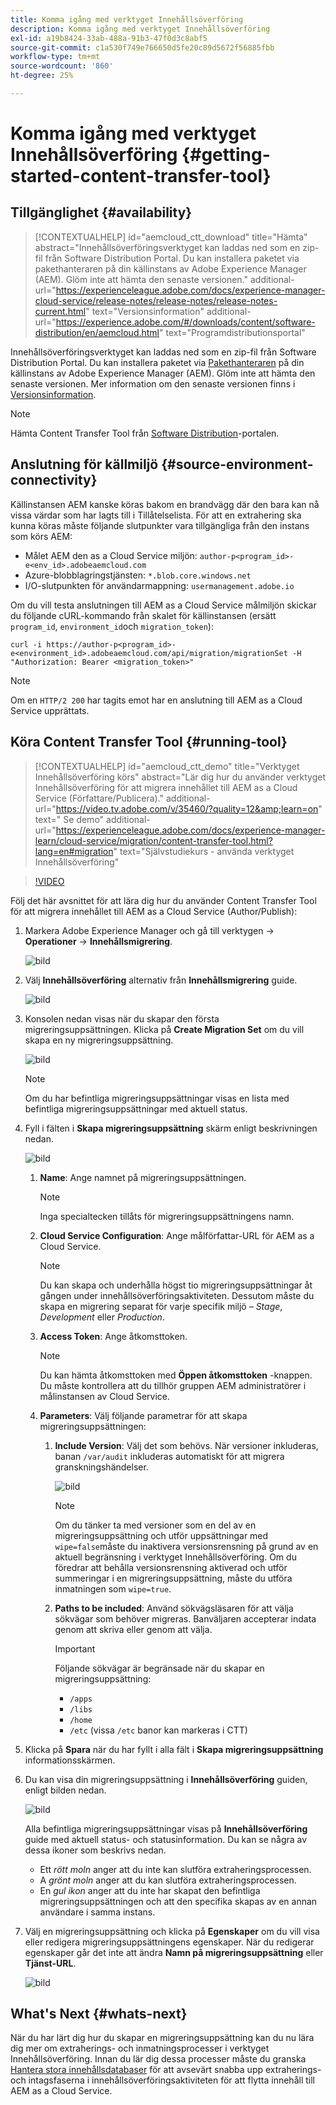 ```yaml
---
title: Komma igång med verktyget Innehållsöverföring
description: Komma igång med verktyget Innehållsöverföring
exl-id: a19b8424-33ab-488a-91b3-47f0d3c8abf5
source-git-commit: c1a530f749e766650d5fe20c89d5672f56885fbb
workflow-type: tm+mt
source-wordcount: '860'
ht-degree: 25%

---
```


# Komma igång med verktyget Innehållsöverföring {#getting-started-content-transfer-tool}


## Tillgänglighet {#availability}

>[!CONTEXTUALHELP]
>id="aemcloud_ctt_download"
>title="Hämta"
>abstract="Innehållsöverföringsverktyget kan laddas ned som en zip-fil från Software Distribution Portal. Du kan installera paketet via pakethanteraren på din källinstans av Adobe Experience Manager (AEM). Glöm inte att hämta den senaste versionen."
>additional-url="https://experienceleague.adobe.com/docs/experience-manager-cloud-service/release-notes/release-notes/release-notes-current.html" text="Versionsinformation"
>additional-url="https://experience.adobe.com/#/downloads/content/software-distribution/en/aemcloud.html" text="Programdistributionsportal"

Innehållsöverföringsverktyget kan laddas ned som en zip-fil från Software Distribution Portal. Du kan installera paketet via [Pakethanteraren](/help/implementing/developing/tools/package-manager.md) på din källinstans av Adobe Experience Manager (AEM). Glöm inte att hämta den senaste versionen. Mer information om den senaste versionen finns i [Versionsinformation](https://experienceleague.adobe.com/docs/experience-manager-cloud-service/release-notes/release-notes/release-notes-current.html).

>[!NOTE]
>Hämta Content Transfer Tool från [Software Distribution](https://experience.adobe.com/#/downloads/content/software-distribution/en/aemcloud.html)-portalen.

## Anslutning för källmiljö {#source-environment-connectivity}

Källinstansen AEM kanske köras bakom en brandvägg där den bara kan nå vissa värdar som har lagts till i Tillåtelselista. För att en extrahering ska kunna köras måste följande slutpunkter vara tillgängliga från den instans som körs AEM:

* Målet AEM den as a Cloud Service miljön: `author-p<program_id>-e<env_id>.adobeaemcloud.com`
* Azure-blobblagringstjänsten: `*.blob.core.windows.net`
* I/O-slutpunkten för användarmappning: `usermanagement.adobe.io`

Om du vill testa anslutningen till AEM as a Cloud Service målmiljön skickar du följande cURL-kommando från skalet för källinstansen (ersätt `program_id`, `environment_id`och `migration_token`):

`curl -i https://author-p<program_id>-e<environment_id>.adobeaemcloud.com/api/migration/migrationSet -H "Authorization: Bearer <migration_token>"`

>[!NOTE]
>Om en `HTTP/2 200` har tagits emot har en anslutning till AEM as a Cloud Service upprättats.

## Köra Content Transfer Tool {#running-tool}

>[!CONTEXTUALHELP]
>id="aemcloud_ctt_demo"
>title="Verktyget Innehållsöverföring körs"
>abstract="Lär dig hur du använder verktyget Innehållsöverföring för att migrera innehållet till AEM as a Cloud Service (Författare/Publicera)."
>additional-url="https://video.tv.adobe.com/v/35460/?quality=12&amp;learn=on" text=" Se demo"
>additional-url="https://experienceleague.adobe.com/docs/experience-manager-learn/cloud-service/migration/content-transfer-tool.html?lang=en#migration" text="Självstudiekurs - använda verktyget Innehållsöverföring"

>[!VIDEO](https://video.tv.adobe.com/v/35460/?quality=12&learn=on)


Följ det här avsnittet för att lära dig hur du använder Content Transfer Tool för att migrera innehållet till AEM as a Cloud Service (Author/Publish):

1. Markera Adobe Experience Manager och gå till verktygen -> **Operationer** -> **Innehållsmigrering**.

   ![bild](/help/move-to-cloud-service/content-transfer-tool/assets-ctt/ctt01.png)

1. Välj **Innehållsöverföring** alternativ från **Innehållsmigrering** guide.

   ![bild](/help/move-to-cloud-service/content-transfer-tool/assets-ctt/ctt02.png)


1. Konsolen nedan visas när du skapar den första migreringsuppsättningen. Klicka på **Create Migration Set** om du vill skapa en ny migreringsuppsättning.

   ![bild](/help/move-to-cloud-service/content-transfer-tool/assets-ctt/ctt03.png)

   >[!NOTE]
   >Om du har befintliga migreringsuppsättningar visas en lista med befintliga migreringsuppsättningar med aktuell status.


1. Fyll i fälten i **Skapa migreringsuppsättning** skärm enligt beskrivningen nedan.

   ![bild](/help/move-to-cloud-service/content-transfer-tool/assets-ctt/ctt04.png)

   1. **Name**: Ange namnet på migreringsuppsättningen.
      >[!NOTE]
      >Inga specialtecken tillåts för migreringsuppsättningens namn.

   1. **Cloud Service Configuration**: Ange målförfattar-URL för AEM as a Cloud Service.

      >[!NOTE]
      >Du kan skapa och underhålla högst tio migreringsuppsättningar åt gången under innehållsöverföringsaktiviteten.
      >Dessutom måste du skapa en migrering separat för varje specifik miljö – *Stage*, *Development* eller *Production*.

   1. **Access Token**: Ange åtkomsttoken.

      >[!NOTE]
      >Du kan hämta åtkomsttoken med **Öppen åtkomsttoken** -knappen. Du måste kontrollera att du tillhör gruppen AEM administratörer i målinstansen av Cloud Service.

   1. **Parameters**: Välj följande parametrar för att skapa migreringsuppsättningen:

      1. **Include Version**: Välj det som behövs. När versioner inkluderas, banan `/var/audit` inkluderas automatiskt för att migrera granskningshändelser.

         ![bild](/help/move-to-cloud-service/content-transfer-tool/assets-ctt/ctt05.png)

         >[!NOTE]
         >Om du tänker ta med versioner som en del av en migreringsuppsättning och utför uppsättningar med `wipe=false`måste du inaktivera versionsrensning på grund av en aktuell begränsning i verktyget Innehållsöverföring. Om du föredrar att behålla versionsrensning aktiverad och utför summeringar i en migreringsuppsättning, måste du utföra inmatningen som `wipe=true`.


      1. **Paths to be included**: Använd sökvägsläsaren för att välja sökvägar som behöver migreras. Banväljaren accepterar indata genom att skriva eller genom att välja.

         >[!IMPORTANT]
         >Följande sökvägar är begränsade när du skapar en migreringsuppsättning:
         >* `/apps`
         >* `/libs`
         >* `/home`
         >* `/etc` (vissa `/etc` banor kan markeras i CTT)


1. Klicka på **Spara** när du har fyllt i alla fält i **Skapa migreringsuppsättning** informationsskärmen.

1. Du kan visa din migreringsuppsättning i **Innehållsöverföring** guiden, enligt bilden nedan.

   ![bild](/help/move-to-cloud-service/content-transfer-tool/assets-ctt/ctt07.png)

   Alla befintliga migreringsuppsättningar visas på **Innehållsöverföring** guide med aktuell status- och statusinformation. Du kan se några av dessa ikoner som beskrivs nedan.

   * Ett *rött moln* anger att du inte kan slutföra extraheringsprocessen.
   * A *grönt moln* anger att du kan slutföra extraheringsprocessen.
   * En *gul ikon* anger att du inte har skapat den befintliga migreringsuppsättningen och att den specifika skapas av en annan användare i samma instans.

1. Välj en migreringsuppsättning och klicka på **Egenskaper** om du vill visa eller redigera migreringsuppsättningens egenskaper. När du redigerar egenskaper går det inte att ändra **Namn på migreringsuppsättning** eller **Tjänst-URL**.

   ![bild](/help/move-to-cloud-service/content-transfer-tool/assets-ctt/ctt06.png)


## What&#39;s Next {#whats-next}

När du har lärt dig hur du skapar en migreringsuppsättning kan du nu lära dig mer om extraherings- och inmatningsprocesser i verktyget Innehållsöverföring. Innan du lär dig dessa processer måste du granska [Hantera stora innehållsdatabaser](https://experienceleague.adobe.com/docs/experience-manager-cloud-service/moving/cloud-migration/content-transfer-tool/handling-large-content-repositories.html?lang=en) för att avsevärt snabba upp extraherings- och intagsfaserna i innehållsöverföringsaktiviteten för att flytta innehåll till AEM as a Cloud Service.
